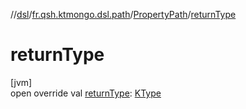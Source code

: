 //[dsl](../../../index.md)/[fr.qsh.ktmongo.dsl.path](../index.md)/[PropertyPath](index.md)/[returnType](return-type.md)

# returnType

[jvm]\
open override val [returnType](return-type.md): [KType](https://kotlinlang.org/api/latest/jvm/stdlib/kotlin.reflect/-k-type/index.html)

